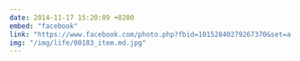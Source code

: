 ```yaml
---
date: 2014-11-17 15:20:09 +0200
embed: "facebook"
link: "https://www.facebook.com/photo.php?fbid=10152840279267370&set=a.10150230942317370.339142.836997369&type=3"
img: "/img/life/00183_item.md.jpg"
---
```

